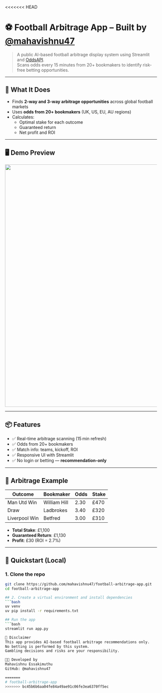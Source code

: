 <<<<<<< HEAD
# ⚽ Football Arbitrage App – Built by [@mahavishnu47](https://github.com/mahavishnu47)

> A public AI-based football arbitrage display system using Streamlit and [OddsAPI](https://the-odds-api.com).  
> Scans odds every 15 minutes from 20+ bookmakers to identify risk-free betting opportunities.

---

## 🧠 What It Does

- Finds **2-way and 3-way arbitrage opportunities** across global football markets
- Uses **odds from 20+ bookmakers** (UK, US, EU, AU regions)
- Calculates:
  - Optimal stake for each outcome
  - Guaranteed return
  - Net profit and ROI

---

## 🖥️ Demo Preview

<img src="https://user-images.githubusercontent.com/mahavishnu47/arbitrage-demo.png" width="800"/>

---

## 📦 Features

- ✅ Real-time arbitrage scanning (15 min refresh)
- ✅ Odds from 20+ bookmakers
- ✅ Match info: teams, kickoff, ROI
- ✅ Responsive UI with Streamlit
- ✅ No login or betting — **recommendation-only**

---

## 🧮 Arbitrage Example

| Outcome        | Bookmaker     | Odds | Stake  |
|----------------|----------------|------|--------|
| Man Utd Win    | William Hill   | 2.30 | £470   |
| Draw           | Ladbrokes      | 3.40 | £320   |
| Liverpool Win  | Betfred        | 3.00 | £310   |

- **Total Stake**: £1,100  
- **Guaranteed Return**: £1,130  
- **Profit**: £30 (ROI = 2.7%)

---

## 🚀 Quickstart (Local)

### 1. Clone the repo

```bash
git clone https://github.com/mahavishnu47/football-arbitrage-app.git
cd football-arbitrage-app

## 2. Create a virtual environment and install dependencies
```bash
uv venv
uv pip install -r requirements.txt

## Run the app
```bash
streamlit run app.py

📜 Disclaimer
This app provides AI-based football arbitrage recommendations only.
No betting is performed by this system.
Gambling decisions and risks are your responsibility.

🧑‍💻 Developed by
Mahavishnu Essakimuthu
GitHub: @mahavishnu47

=======
# football-arbitrage-app
>>>>>>> bc45b6b6aa04fe84a49ae91c06fe3ea6370ff5ec
